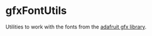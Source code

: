 gfxFontUtils
============

Utilities to work with the fonts from the
[adafruit gfx library](https://github.com/adafruit/Adafruit-GFX-Library).